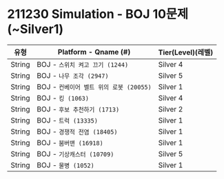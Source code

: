 # 211230 Simulation - BOJ 10문제 (~Silver1)

|          유형       |Platform - Qname (#)         |Tier(Level)(레벨)      |
|---------------------|-----------------------------|------------|
|String         |    BOJ - `스위치 켜고 끄기 (1244)`      |   Silver 4    |
|String         |    BOJ - `나무 조각 (2947)`     |    Silver 5    |
|String         |    BOJ - `컨베이어 벨트 위의 로봇 (20055)` |    Silver 1    |
|String         |    BOJ - `킹 (1063)`    |    Silver 4    |
|String         |    BOJ - `후보 추천하기 (1713)`    |    Silver 2    |
|String         |    BOJ - `트럭 (13335)`    |    Silver 1    |
|String         |    BOJ - `경쟁적 전염 (18405)`    |    Silver 1    |
|String         |    BOJ - `붐버맨 (16918)`    |    Silver 1    |
|String         |    BOJ - `기상캐스터 (10709)`     |    Silver 5    |
|String         |    BOJ - `물병 (1052)` |    Silver 1    |